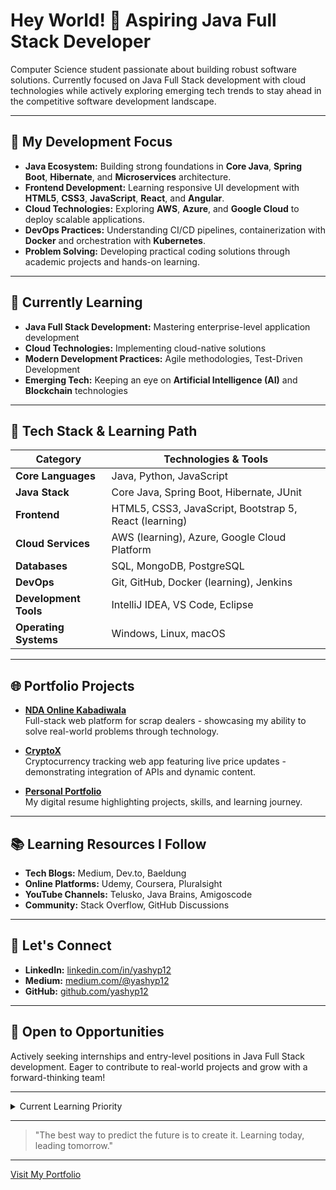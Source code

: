 # Hey World! 👋 Aspiring Java Full Stack Developer

Computer Science student passionate about building robust software solutions. Currently focused on Java Full Stack development with cloud technologies while actively exploring emerging tech trends to stay ahead in the competitive software development landscape.

---

## 🎯 My Development Focus

- **Java Ecosystem:** Building strong foundations in **Core Java**, **Spring Boot**, **Hibernate**, and **Microservices** architecture.
- **Frontend Development:** Learning responsive UI development with **HTML5**, **CSS3**, **JavaScript**, **React**, and **Angular**.
- **Cloud Technologies:** Exploring **AWS**, **Azure**, and **Google Cloud** to deploy scalable applications.
- **DevOps Practices:** Understanding CI/CD pipelines, containerization with **Docker** and orchestration with **Kubernetes**.
- **Problem Solving:** Developing practical coding solutions through academic projects and hands-on learning.

---

## 🌱 Currently Learning

- **Java Full Stack Development:** Mastering enterprise-level application development
- **Cloud Technologies:** Implementing cloud-native solutions
- **Modern Development Practices:** Agile methodologies, Test-Driven Development
- **Emerging Tech:** Keeping an eye on **Artificial Intelligence (AI)** and **Blockchain** technologies

---

## 🔧 Tech Stack & Learning Path

| Category           | Technologies & Tools                              |
|--------------------|--------------------------------------------------|
| **Core Languages** | Java, Python, JavaScript                          |
| **Java Stack**     | Core Java, Spring Boot, Hibernate, JUnit          |
| **Frontend**       | HTML5, CSS3, JavaScript, Bootstrap 5, React (learning) |
| **Cloud Services** | AWS (learning), Azure, Google Cloud Platform      |
| **Databases**      | SQL, MongoDB, PostgreSQL                          |
| **DevOps**         | Git, GitHub, Docker (learning), Jenkins           |
| **Development Tools** | IntelliJ IDEA, VS Code, Eclipse                |
| **Operating Systems** | Windows, Linux, macOS                          |

---

## 🌐 Portfolio Projects

- **[NDA Online Kabadiwala](https://ndaonlinekabadiwala.com/)**  
  Full-stack web platform for scrap dealers - showcasing my ability to solve real-world problems through technology.

- **[CryptoX](https://github.com/yashyp12/Cryptox)**  
  Cryptocurrency tracking web app featuring live price updates - demonstrating integration of APIs and dynamic content.

- **[Personal Portfolio](https://yashyp.engineer)**  
  My digital resume highlighting projects, skills, and learning journey.

---

## 📚 Learning Resources I Follow

- **Tech Blogs:** Medium, Dev.to, Baeldung
- **Online Platforms:** Udemy, Coursera, Pluralsight
- **YouTube Channels:** Telusko, Java Brains, Amigoscode
- **Community:** Stack Overflow, GitHub Discussions

---

## 👥 Let's Connect

- **LinkedIn:** [linkedin.com/in/yashyp12](https://www.linkedin.com/in/yashyp12/)  
- **Medium:** [medium.com/@yashyp12](https://medium.com/@yashyp12)  
- **GitHub:** [github.com/yashyp12](https://github.com/yashyp12)

---

## 🤝 Open to Opportunities

Actively seeking internships and entry-level positions in Java Full Stack development. Eager to contribute to real-world projects and grow with a forward-thinking team!

---

<details>
<summary>Current Learning Priority</summary>

| Rank | Technology    | Focus Area                               |
|------|---------------|------------------------------------------|
| 1    | Java          | Spring Boot, Microservices               |
| 2    | Cloud         | AWS Services, Cloud-Native Applications  |
| 3    | React         | Frontend Development, State Management   |
| 4    | DevOps        | CI/CD, Infrastructure as Code            |

</details>

---

> "The best way to predict the future is to create it. Learning today, leading tomorrow."

---

[Visit My Portfolio](https://yashyp.engineer)

